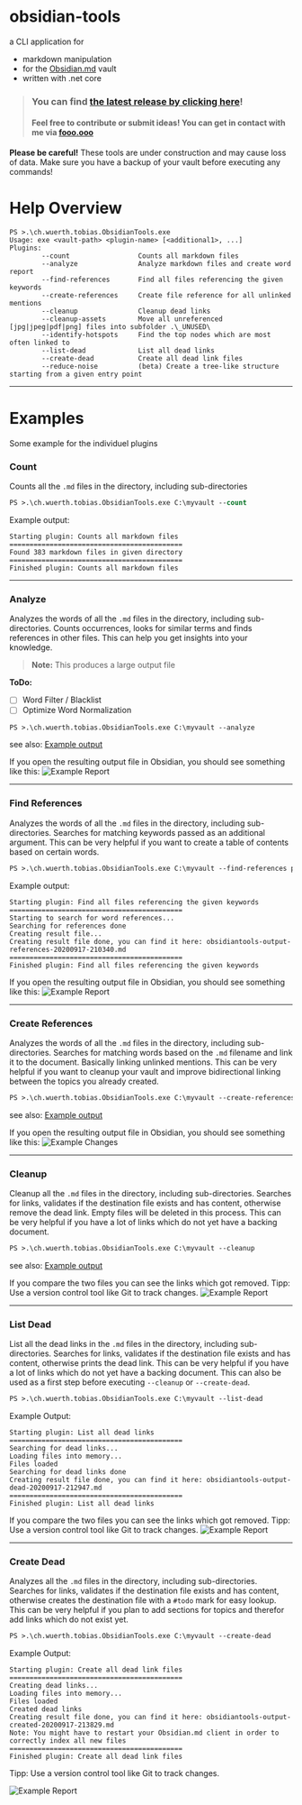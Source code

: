 # obsidian-tools
a CLI application for
- markdown manipulation
- for the [Obsidian.md](https://obsidian.md/) vault
- written with .net core

> ### You can find [the latest release by clicking here](https://github.com/tobiaswuerth/obsidian-tools/releases)!
> #### Feel free to contribute or submit ideas! You can get in contact with me via [fooo.ooo](https://fooo.ooo/)

**Please be careful!**
These tools are under construction and may cause loss of data.
Make sure you have a backup of your vault before executing any commands!

# Help Overview
```
PS >.\ch.wuerth.tobias.ObsidianTools.exe
Usage: exe <vault-path> <plugin-name> [<additional1>, ...]
Plugins:
        --count                 Counts all markdown files
        --analyze               Analyze markdown files and create word report
        --find-references       Find all files referencing the given keywords
        --create-references     Create file reference for all unlinked mentions
        --cleanup               Cleanup dead links
        --cleanup-assets        Move all unreferenced [jpg|jpeg|pdf|png] files into subfolder .\_UNUSED\
        --identify-hotspots     Find the top nodes which are most often linked to
        --list-dead             List all dead links
        --create-dead           Create all dead link files
        --reduce-noise          (beta) Create a tree-like structure starting from a given entry point
```

---

# Examples
Some example for the individuel plugins

### Count
Counts all the `.md` files in the directory, including sub-directories

```ps
PS >.\ch.wuerth.tobias.ObsidianTools.exe C:\myvault --count
```

Example output:
```
Starting plugin: Counts all markdown files
===========================================
Found 383 markdown files in given directory
===========================================
Finished plugin: Counts all markdown files
```

---

### Analyze
Analyzes the words of all the `.md` files in the directory, including sub-directories.
Counts occurrences, looks for similar terms and finds references in other files.
This can help you get insights into your knowledge.

> **Note:** This produces a large output file

**ToDo:**
- [ ] Word Filter / Blacklist
- [ ] Optimize Word Normalization

```ps
PS >.\ch.wuerth.tobias.ObsidianTools.exe C:\myvault --analyze
```
see also: [Example output](https://pastebin.com/Z6HM3LSY)

If you open the resulting output file in Obsidian, you should see something like this:
![Example Report](https://dl.dropboxusercontent.com/s/4ugn1kx4769h2h2/Obsidian_2020-08-05_14-49-58.png)

---

### Find References
Analyzes the words of all the `.md` files in the directory, including sub-directories.
Searches for matching keywords passed as an additional argument.
This can be very helpful if you want to create a table of contents based on certain words.

```ps
PS >.\ch.wuerth.tobias.ObsidianTools.exe C:\myvault --find-references projekt project unterfangen vorhaben
```

Example output:
```
Starting plugin: Find all files referencing the given keywords
===========================================
Starting to search for word references...
Searching for references done
Creating result file...
Creating result file done, you can find it here: obsidiantools-output-references-20200917-210340.md
===========================================
Finished plugin: Find all files referencing the given keywords
```

If you open the resulting output file in Obsidian, you should see something like this:
![Example Report](https://dl.dropboxusercontent.com/s/n2q9eht7mpkf2lv/Obsidian_2020-08-05_14-57-25.png)

---

### Create References
Analyzes the words of all the `.md` files in the directory, including sub-directories.
Searches for matching words based on the `.md` filename and link it to the document. Basically linking unlinked mentions. 
This can be very helpful if you want to cleanup your vault and improve bidirectional linking between the topics you already created.

```ps
PS >.\ch.wuerth.tobias.ObsidianTools.exe C:\myvault --create-references
```
see also: [Example output](https://pastebin.com/6CuNz1Yr)

If you open the resulting output file in Obsidian, you should see something like this:
![Example Changes](https://dl.dropboxusercontent.com/s/xkpi4224i5oautk/2020-09-17_21-21-30.gif)

---

### Cleanup
Cleanup all the `.md` files in the directory, including sub-directories.
Searches for links, validates if the destination file exists and has content, otherwise remove the dead link.
Empty files will be deleted in this process.
This can be very helpful if you have a lot of links which do not yet have a backing document.

```ps
PS >.\ch.wuerth.tobias.ObsidianTools.exe C:\myvault --cleanup
```
see also: [Example output](https://pastebin.com/zDP9MBWX)

If you compare the two files you can see the links which got removed.
Tipp: Use a version control tool like Git to track changes.
![Example Report](https://dl.dropboxusercontent.com/s/wl4t4llh4jt8kys/2020-08-05_13-38-06.gif)

---

### List Dead
List all the dead links in the `.md` files in the directory, including sub-directories.
Searches for links, validates if the destination file exists and has content, otherwise prints the dead link.
This can be very helpful if you have a lot of links which do not yet have a backing document.
This can also be used as a first step before executing `--cleanup` or `--create-dead`.

```ps
PS >.\ch.wuerth.tobias.ObsidianTools.exe C:\myvault --list-dead
```

Example Output:
```
Starting plugin: List all dead links
===========================================
Searching for dead links...
Loading files into memory...
Files loaded
Searching for dead links done
Creating result file done, you can find it here: obsidiantools-output-dead-20200917-212947.md
===========================================
Finished plugin: List all dead links
```

If you compare the two files you can see the links which got removed.
Tipp: Use a version control tool like Git to track changes.
![Example Report](https://dl.dropboxusercontent.com/s/2fy08uiuq17br90/Obsidian_2020-09-17_21-35-35.png)

---

### Create Dead
Analyzes all the `.md` files in the directory, including sub-directories.
Searches for links, validates if the destination file exists and has content, otherwise creates the destination file with a `#todo` mark for easy lookup.
This can be very helpful if you plan to add sections for topics and therefor add links which do not exist yet.

```ps
PS >.\ch.wuerth.tobias.ObsidianTools.exe C:\myvault --create-dead
```

Example Output:
```
Starting plugin: Create all dead link files
===========================================
Creating dead links...
Loading files into memory...
Files loaded
Created dead links
Creating result file done, you can find it here: obsidiantools-output-created-20200917-213829.md
Note: You might have to restart your Obsidian.md client in order to correctly index all new files
===========================================
Finished plugin: Create all dead link files
```

Tipp: Use a version control tool like Git to track changes.

![Example Report](https://dl.dropboxusercontent.com/s/9ug9tps0mjv1o0w/Obsidian_2020-09-17_21-40-40.png)
